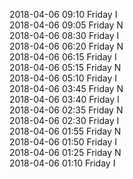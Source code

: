2018-04-06 09:10 Friday  I  
2018-04-06 09:05 Friday  N  
2018-04-06 08:30 Friday  I  
2018-04-06 06:20 Friday  N  
2018-04-06 06:15 Friday  I  
2018-04-06 05:15 Friday  N  
2018-04-06 05:10 Friday  I  
2018-04-06 03:45 Friday  N  
2018-04-06 03:40 Friday  I  
2018-04-06 02:35 Friday  N  
2018-04-06 02:30 Friday  I  
2018-04-06 01:55 Friday  N  
2018-04-06 01:50 Friday  I  
2018-04-06 01:25 Friday  N  
2018-04-06 01:10 Friday  I  
